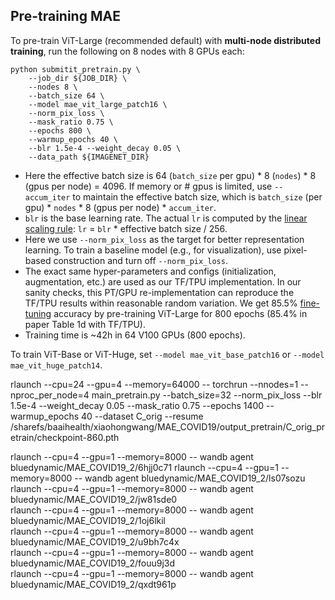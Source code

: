 ## Pre-training MAE

To pre-train ViT-Large (recommended default) with **multi-node distributed training**, run the following on 8 nodes with 8 GPUs each:
```
python submitit_pretrain.py \
    --job_dir ${JOB_DIR} \
    --nodes 8 \
    --batch_size 64 \
    --model mae_vit_large_patch16 \
    --norm_pix_loss \
    --mask_ratio 0.75 \
    --epochs 800 \
    --warmup_epochs 40 \
    --blr 1.5e-4 --weight_decay 0.05 \
    --data_path ${IMAGENET_DIR}
```
- Here the effective batch size is 64 (`batch_size` per gpu) * 8 (`nodes`) * 8 (gpus per node) = 4096. If memory or # gpus is limited, use `--accum_iter` to maintain the effective batch size, which is `batch_size` (per gpu) * `nodes` * 8 (gpus per node) * `accum_iter`.
- `blr` is the base learning rate. The actual `lr` is computed by the [linear scaling rule](https://arxiv.org/abs/1706.02677): `lr` = `blr` * effective batch size / 256.
- Here we use `--norm_pix_loss` as the target for better representation learning. To train a baseline model (e.g., for visualization), use pixel-based construction and turn off `--norm_pix_loss`.
- The exact same hyper-parameters and configs (initialization, augmentation, etc.) are used as our TF/TPU implementation. In our sanity checks, this PT/GPU re-implementation can reproduce the TF/TPU results within reasonable random variation. We get 85.5% [fine-tuning](FINETUNE.md) accuracy by pre-training ViT-Large for 800 epochs (85.4% in paper Table 1d with TF/TPU).
- Training time is ~42h in 64 V100 GPUs (800 epochs).

To train ViT-Base or ViT-Huge, set `--model mae_vit_base_patch16` or `--model mae_vit_huge_patch14`.

rlaunch --cpu=24 --gpu=4 --memory=64000 -- torchrun --nnodes=1 --nproc_per_node=4 main_pretrain.py --batch_size=32 --norm_pix_loss --blr 1.5e-4 --weight_decay 0.05 --mask_ratio 0.75 --epochs 1400 --warmup_epochs 40 --dataset C_orig --resume /sharefs/baaihealth/xiaohongwang/MAE_COVID19/output_pretrain/C_orig_pretrain/checkpoint-860.pth

rlaunch --cpu=4 --gpu=1 --memory=8000 -- wandb agent bluedynamic/MAE_COVID19_2/6hjj0c71 
rlaunch --cpu=4 --gpu=1 --memory=8000 -- wandb agent bluedynamic/MAE_COVID19_2/ls07sozu   
rlaunch --cpu=4 --gpu=1 --memory=8000 -- wandb agent bluedynamic/MAE_COVID19_2/jw81sde0  
rlaunch --cpu=4 --gpu=1 --memory=8000 -- wandb agent bluedynamic/MAE_COVID19_2/1oj6lkil  
rlaunch --cpu=4 --gpu=1 --memory=8000 -- wandb agent bluedynamic/MAE_COVID19_2/u9bh7c4x  
rlaunch --cpu=4 --gpu=1 --memory=8000 -- wandb agent bluedynamic/MAE_COVID19_2/fouu9j3d  
rlaunch --cpu=4 --gpu=1 --memory=8000 -- wandb agent bluedynamic/MAE_COVID19_2/qxdt961p

